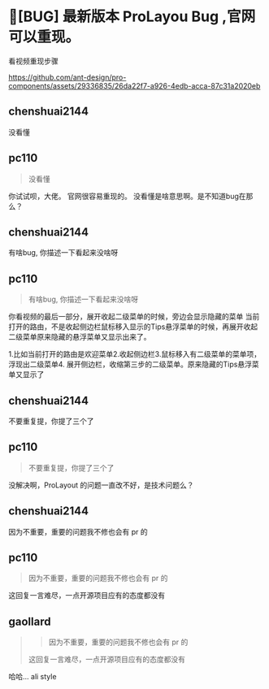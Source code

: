 # 🐛[BUG] 最新版本 ProLayou Bug ,官网可以重现。

看视频重现步骤

https://github.com/ant-design/pro-components/assets/29336835/26da22f7-a926-4edb-acca-87c31a2020eb

## chenshuai2144

没看懂

## pc110

> 没看懂

你试试呗，大佬。 官网很容易重现的。 没看懂是啥意思啊。是不知道bug在那么？

## chenshuai2144

有啥bug, 你描述一下看起来没啥呀

## pc110

> 有啥bug, 你描述一下看起来没啥呀

你看视频的最后一部分，展开收起二级菜单的时候，旁边会显示隐藏的菜单
当前打开的路由，不是收起侧边栏鼠标移入显示的Tips悬浮菜单的时候，再展开收起二级菜单原来隐藏的悬浮菜单又显示出来了。

1.比如当前打开的路由是欢迎菜单2.收起侧边栏3.鼠标移入有二级菜单的菜单项，浮现出二级菜单4. 展开侧边栏，收缩第三步的二级菜单。原来隐藏的Tips悬浮菜单又显示了

## chenshuai2144

不要重复提，你提了三个了

## pc110

> 不要重复提，你提了三个了

没解决啊，ProLayout 的问题一直改不好，是技术问题么？

## chenshuai2144

因为不重要，重要的问题我不修也会有 pr 的

## pc110

> 因为不重要，重要的问题我不修也会有 pr 的

这回复一言难尽，一点开源项目应有的态度都没有

## gaollard

> > 因为不重要，重要的问题我不修也会有 pr 的
>
> 这回复一言难尽，一点开源项目应有的态度都没有

哈哈... ali style
